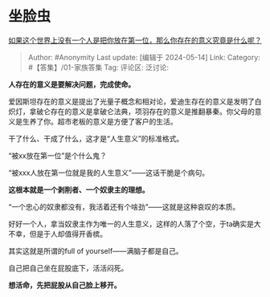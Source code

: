 # 坐脸虫
[如果这个世界上没有一个人是把你放在第一位，那么你存在的意义究竟是什么呢？](https://www.zhihu.com/question/640316383/answer/3497499156)

> Author: #Anonymity
> Last update: [编辑于 2024-05-14]
> Link:
> Category: #【答集】/01-家族答集 
> Tag:
> 评论区:
> 泛讨论:

**人存在的意义是要解决问题，完成使命。**

爱因斯坦存在的意义是提出了光量子概念和相对论，爱迪生存在的意义是发明了白炽灯，拿破仑存在的意义是拿破仑法典，项羽存在的意义是推翻暴秦。你父母的意义是生养了你。超市老板的意义是方便了客户的生活。

干了什么、干成了什么，这才是“人生意义”的标准格式。

“被xx放在第一位”是个什么鬼？

“被xxx人放在第一位就是我的人生意义”——这话干脆是个病句。

**这根本就是一个剥削者、一个奴隶主的理想。**

“一个忠心的奴隶都没有，我活着还有个啥劲”——这就是这种哀叹的本质。

好好一个人，拿当奴隶主作为唯一的人生意义，这样的人落了个空，于ta确实是大不幸，但是于人却值得开香槟。

其实这就是所谓的full of yourself——满脑子都是自己。

自己把自己坐在屁股底下，活活闷死。

**想活命，先把屁股从自己脸上移开。**
